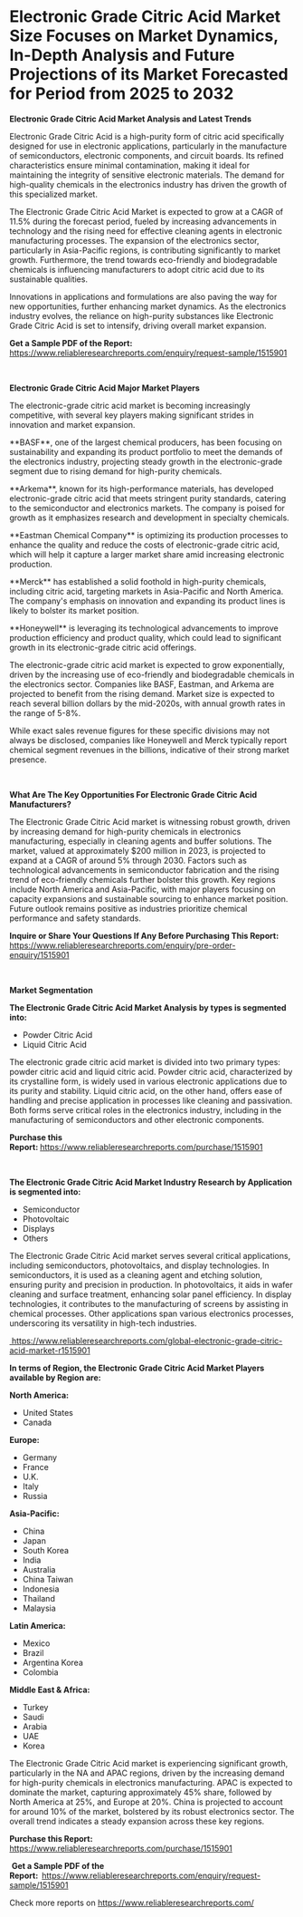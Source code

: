 <p><h1>Electronic Grade Citric Acid Market Size Focuses on Market Dynamics, In-Depth Analysis and Future Projections of its Market Forecasted for Period from 2025 to 2032</h1></p><p><strong>Electronic Grade Citric Acid Market Analysis and Latest Trends</strong></p>
<p><p>Electronic Grade Citric Acid is a high-purity form of citric acid specifically designed for use in electronic applications, particularly in the manufacture of semiconductors, electronic components, and circuit boards. Its refined characteristics ensure minimal contamination, making it ideal for maintaining the integrity of sensitive electronic materials. The demand for high-quality chemicals in the electronics industry has driven the growth of this specialized market.</p><p>The Electronic Grade Citric Acid Market is expected to grow at a CAGR of 11.5% during the forecast period, fueled by increasing advancements in technology and the rising need for effective cleaning agents in electronic manufacturing processes. The expansion of the electronics sector, particularly in Asia-Pacific regions, is contributing significantly to market growth. Furthermore, the trend towards eco-friendly and biodegradable chemicals is influencing manufacturers to adopt citric acid due to its sustainable qualities. </p><p>Innovations in applications and formulations are also paving the way for new opportunities, further enhancing market dynamics. As the electronics industry evolves, the reliance on high-purity substances like Electronic Grade Citric Acid is set to intensify, driving overall market expansion.</p></p>
<p><strong>Get a Sample PDF of the Report:&nbsp;</strong> <a href="https://www.reliableresearchreports.com/enquiry/request-sample/1515901?utm_campaign=3573&utm_medium=2&utm_source=Github&utm_content=ia&utm_term=29032025&utm_id=electronic-grade-citric-acid">https://www.reliableresearchreports.com/enquiry/request-sample/1515901</a></p>
<p>&nbsp;</p>
<p><strong>Electronic Grade Citric Acid Major Market Players</strong></p>
<p><p>The electronic-grade citric acid market is becoming increasingly competitive, with several key players making significant strides in innovation and market expansion. </p><p>**BASF**, one of the largest chemical producers, has been focusing on sustainability and expanding its product portfolio to meet the demands of the electronics industry, projecting steady growth in the electronic-grade segment due to rising demand for high-purity chemicals.</p><p>**Arkema**, known for its high-performance materials, has developed electronic-grade citric acid that meets stringent purity standards, catering to the semiconductor and electronics markets. The company is poised for growth as it emphasizes research and development in specialty chemicals.</p><p>**Eastman Chemical Company** is optimizing its production processes to enhance the quality and reduce the costs of electronic-grade citric acid, which will help it capture a larger market share amid increasing electronic production.</p><p>**Merck** has established a solid foothold in high-purity chemicals, including citric acid, targeting markets in Asia-Pacific and North America. The company's emphasis on innovation and expanding its product lines is likely to bolster its market position.</p><p>**Honeywell** is leveraging its technological advancements to improve production efficiency and product quality, which could lead to significant growth in its electronic-grade citric acid offerings.</p><p>The electronic-grade citric acid market is expected to grow exponentially, driven by the increasing use of eco-friendly and biodegradable chemicals in the electronics sector. Companies like BASF, Eastman, and Arkema are projected to benefit from the rising demand. Market size is expected to reach several billion dollars by the mid-2020s, with annual growth rates in the range of 5-8%.</p><p>While exact sales revenue figures for these specific divisions may not always be disclosed, companies like Honeywell and Merck typically report chemical segment revenues in the billions, indicative of their strong market presence.</p></p>
<p>&nbsp;</p>
<p><strong>What Are The Key Opportunities For Electronic Grade Citric Acid Manufacturers?</strong></p>
<p><p>The Electronic Grade Citric Acid market is witnessing robust growth, driven by increasing demand for high-purity chemicals in electronics manufacturing, especially in cleaning agents and buffer solutions. The market, valued at approximately $200 million in 2023, is projected to expand at a CAGR of around 5% through 2030. Factors such as technological advancements in semiconductor fabrication and the rising trend of eco-friendly chemicals further bolster this growth. Key regions include North America and Asia-Pacific, with major players focusing on capacity expansions and sustainable sourcing to enhance market position. Future outlook remains positive as industries prioritize chemical performance and safety standards.</p></p>
<p><strong>Inquire or Share Your Questions If Any Before Purchasing This Report:</strong> <a href="https://www.reliableresearchreports.com/enquiry/pre-order-enquiry/1515901?utm_campaign=3573&utm_medium=2&utm_source=Github&utm_content=ia&utm_term=29032025&utm_id=electronic-grade-citric-acid">https://www.reliableresearchreports.com/enquiry/pre-order-enquiry/1515901</a></p>
<p>&nbsp;</p>
<p><strong>Market Segmentation</strong></p>
<p><strong>The Electronic Grade Citric Acid Market Analysis by types is segmented into:</strong></p>
<p><ul><li>Powder Citric Acid</li><li>Liquid Citric Acid</li></ul></p>
<p><p>The electronic grade citric acid market is divided into two primary types: powder citric acid and liquid citric acid. Powder citric acid, characterized by its crystalline form, is widely used in various electronic applications due to its purity and stability. Liquid citric acid, on the other hand, offers ease of handling and precise application in processes like cleaning and passivation. Both forms serve critical roles in the electronics industry, including in the manufacturing of semiconductors and other electronic components.</p></p>
<p><strong>Purchase this Report:&nbsp;</strong><a href="https://www.reliableresearchreports.com/purchase/1515901?utm_campaign=3573&utm_medium=2&utm_source=Github&utm_content=ia&utm_term=29032025&utm_id=electronic-grade-citric-acid">https://www.reliableresearchreports.com/purchase/1515901</a></p>
<p>&nbsp;</p>
<p><strong>The Electronic Grade Citric Acid Market Industry Research by Application is segmented into:</strong></p>
<p><ul><li>Semiconductor</li><li>Photovoltaic</li><li>Displays</li><li>Others</li></ul></p>
<p><p>The Electronic Grade Citric Acid market serves several critical applications, including semiconductors, photovoltaics, and display technologies. In semiconductors, it is used as a cleaning agent and etching solution, ensuring purity and precision in production. In photovoltaics, it aids in wafer cleaning and surface treatment, enhancing solar panel efficiency. In display technologies, it contributes to the manufacturing of screens by assisting in chemical processes. Other applications span various electronics processes, underscoring its versatility in high-tech industries.</p></p>
<p><a href="https://www.reliableresearchreports.com/global-electronic-grade-citric-acid-market-r1515901?utm_campaign=3573&utm_medium=2&utm_source=Github&utm_content=ia&utm_term=29032025&utm_id=electronic-grade-citric-acid">&nbsp;https://www.reliableresearchreports.com/global-electronic-grade-citric-acid-market-r1515901</a></p>
<p><strong>In terms of Region, the Electronic Grade Citric Acid Market Players available by Region are:</strong></p>
<p>
    <p> <strong> North America: </strong>
        <ul>
            <li>United States</li>
            <li>Canada</li>
        </ul>
        </p> 
    <p> <strong> Europe: </strong>
        <ul>
            <li>Germany</li>
            <li>France</li>
            <li>U.K.</li>
            <li>Italy</li>
            <li>Russia</li>
        </ul>
        </p> 
    <p> <strong> Asia-Pacific: </strong>
        <ul>
            <li>China</li>
            <li>Japan</li>
            <li>South Korea</li>
            <li>India</li>
            <li>Australia</li>
            <li>China Taiwan</li>
            <li>Indonesia</li>
            <li>Thailand</li>
            <li>Malaysia</li>
        </ul>
        </p> 
    <p> <strong> Latin America: </strong>
        <ul>
            <li>Mexico</li>
            <li>Brazil</li>
            <li>Argentina Korea</li>
            <li>Colombia</li>
        </ul>
        </p> 
    <p> <strong> Middle East & Africa: </strong>
        <ul>
            <li>Turkey</li>
            <li>Saudi</li>
            <li>Arabia</li>
            <li>UAE</li>
            <li>Korea</li>
        </ul>
    </p>
    </p>
<p><p>The Electronic Grade Citric Acid market is experiencing significant growth, particularly in the NA and APAC regions, driven by the increasing demand for high-purity chemicals in electronics manufacturing. APAC is expected to dominate the market, capturing approximately 45% share, followed by North America at 25%, and Europe at 20%. China is projected to account for around 10% of the market, bolstered by its robust electronics sector. The overall trend indicates a steady expansion across these key regions.</p></p>
<p><strong>Purchase this Report: </strong><a href="https://www.reliableresearchreports.com/purchase/1515901?utm_campaign=3573&utm_medium=2&utm_source=Github&utm_content=ia&utm_term=29032025&utm_id=electronic-grade-citric-acid">https://www.reliableresearchreports.com/purchase/1515901</a></p>
<p>&nbsp;<strong>Get a Sample PDF of the Report:&nbsp;&nbsp;</strong><a href="https://www.reliableresearchreports.com/enquiry/request-sample/1515901?utm_campaign=3573&utm_medium=2&utm_source=Github&utm_content=ia&utm_term=29032025&utm_id=electronic-grade-citric-acid">https://www.reliableresearchreports.com/enquiry/request-sample/1515901</a></p>
<p><strong></strong></p>
<p>Check more reports on <a href="https://www.reliableresearchreports.com/?utm_campaign=3573&utm_medium=2&utm_source=Github&utm_content=ia&utm_term=29032025&utm_id=electronic-grade-citric-acid">https://www.reliableresearchreports.com/</a></p>